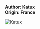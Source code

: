 <b>Author: Katux</b><br>
<b>Origin: France</b><br>

![Katux](https://github.com/yuankong666/Ultimate-RAT-Collection/assets/128066597/519d1650-e7fc-4fb1-9a20-9e3b4647911c)
